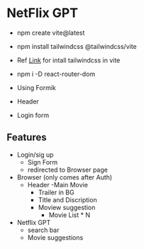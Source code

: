 # NetFlix GPT 

- npm create vite@latest
- npm install tailwindcss @tailwindcss/vite 
- Ref [Link](https://tailwindcss.com/docs/installation/using-vite) for intall tailwindcss in vite 
- npm i -D react-router-dom
- Using Formik

- Header
- Login form

## Features
- Login/sig up 
    - Sign Form
    - redirected to  Browser page 
- Browser (only comes after Auth)
    - Header
    -Main Movie
        - Trailer in BG
        - Title and Discription
        - Moview suggestion
            - Movie List * N
- Netflix GPT
    - search bar
    -  Movie suggestions
